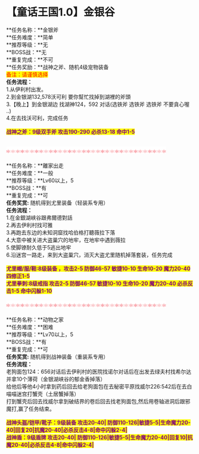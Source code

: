 # 【童话王国1.0】金银谷



**任务名称：**金银斧\
**任务难度：**简单\
**推荐等级：**无\
**BOSS战：**无\
**重复完成：**不可\
**任务奖励：**战神之斧、随机4级宠物装备\
<mark style="color:red;">备注：请谨慎选择</mark>\
**任务流程：**\
1.从伊利村出发。\
2.到金银湖132,578沃可利 要你幫忙找掉到湖裡的斧頭\
3.【晚上】到金银湖边 找湖神124，592   对话(选铁斧  选铁斧  选铁斧 不要貪心喔 ..)\
4.在去找沃可利，完成任务\
\
<mark style="color:purple;">**战神之斧：9级双手斧 攻击190-290 必杀13-18 命中1-5**</mark>

\
![](../../../../../.gitbook/assets/1.gif)\
\
**任务名称：**離家出走\
**任务难度：**一般\
**推荐等级：**Lv60以上，5\
**BOSS战：**有\
**重复完成：**可\
**任务奖赏:** 随机得到尤里装备（轻装系专用）\
**任务流程：**\
1.在金銀湖峡谷跟弗爾德對話\
2.再去伊利村找可雅\
3.再跑去东边的未知洞窟找哈伯格打聽薇拉下落\
4.大意中被关进大盗巢穴的地牢，在地牢中遇到薇拉\
5.使脚镣耐久低于5逃出地牢\
6.沿迷宫一路走，来到大盗巢穴，消灭大盗尤里随机掉落套装，任务完成\
\
<mark style="color:purple;">**尤里帽/服/鞋:8级装备 ，攻击2-5 防御46-57 敏捷10-10 生命10-20 魔力20-40 四修正1-5**</mark>\
<mark style="color:purple;">**尤里拳刺:8级戒指 攻击2-5 防御46-57 敏捷10-10 生命10-20 魔力20-40 必杀反击1-5 命中闪躲1-10**</mark>\
\
![](../../../../../.gitbook/assets/1.gif)\
\
**任务名称：**动物之家\
**任务难度：**困难\
**推荐等级：**Lv70以上，5\
**BOSS战：**有\
**重复完成：**可\
**任务奖赏:** 随机得到战神装备（重装系专用）\
**任务流程：**\
老狗面包124：656对话后去伊利村的医院找诺尔对话后在出发去绿夫村找希尔达并拿10个薄荷（金银湖峡谷的郁金香掉落）\
给他后等他4小时拿到药后回去给老狗面包在去秘密平原找威尔226:542后在去白喵喵迷宫打蟹壳（土居蟹掉落）\
打到蟹壳后回去找威尔拿到破结界的卷后回去找老狗面包,然后用卷轴进洞后跟邪魔打,赢了任务结束。\
\
<mark style="color:purple;">**战神头盔/铠甲/靴子：9级装备 攻击20-40| 防御110-126|敏捷5-5|生命魔力20-40|回复20|抗魔20-40|必杀反击4-8|命中闪躲2-4|**</mark>\
<mark style="color:purple;">**战神盾：9级盾牌 攻击20-40| 防御110-126|敏捷5-5|生命魔力20-40|回复10|抗魔20-40|必杀反击4-8|命中闪躲2-4|**</mark>
